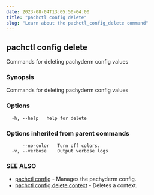 ```yaml
---
date: 2023-08-04T13:05:50-04:00
title: "pachctl config delete"
slug: "Learn about the pachctl_config_delete command"
---
```


## pachctl config delete

Commands for deleting pachyderm config values

### Synopsis

Commands for deleting pachyderm config values

### Options

```
  -h, --help   help for delete
```

### Options inherited from parent commands

```
      --no-color   Turn off colors.
  -v, --verbose    Output verbose logs
```

### SEE ALSO

* [pachctl config](/commands/pachctl_config/)	 - Manages the pachyderm config.
* [pachctl config delete context](/commands/pachctl_config_delete_context/)	 - Deletes a context.

